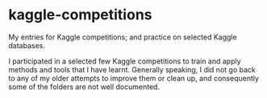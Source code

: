 # kaggle-competitions
My entries for Kaggle competitions; and practice on selected Kaggle databases.    

I participated in a selected few Kaggle competitions to train and apply methods and tools that I have learnt. Generally speaking, I did not go back to any of my older attempts to improve them or clean up, and consequently some of the folders are not well documented.


